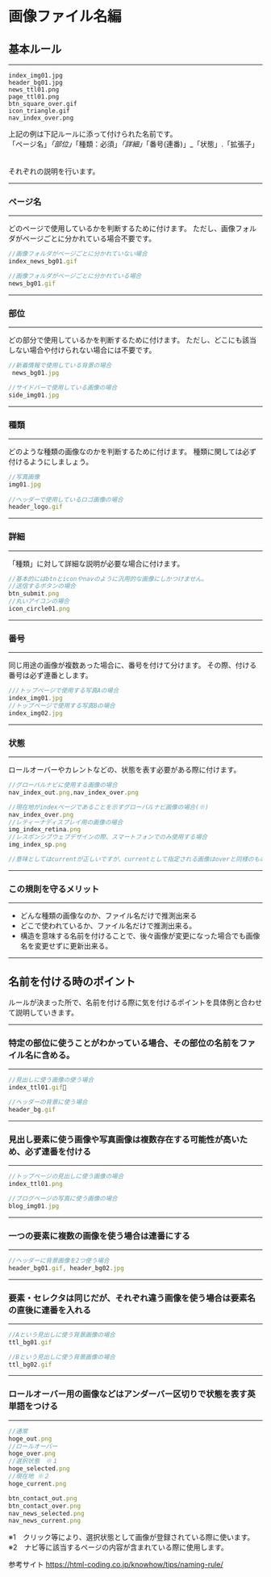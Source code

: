 
# 画像ファイル名編

## 基本ルール
---

```
index_img01.jpg
header_bg01.jpg
news_ttl01.png
page_ttl01.png
btn_square_over.gif
icon_triangle.gif
nav_index_over.png
```
上記の例は下記ルールに添って付けられた名前です。  
「ページ名」_「部位」_「種類：必須」_「詳細」_「番号(連番)」_「状態」.「拡張子」 　

それぞれの説明を行います。

***
### ページ名
***
どのページで使用しているかを判断するために付けます。
ただし、画像フォルダがページごとに分かれている場合不要です。

```js
//画像フォルダがページごとに分かれていない場合  
index_news_bg01.gif  

//画像フォルダがページごとに分かれている場合  
news_bg01.gif  

```
***
### 部位
***
どの部分で使用しているかを判断するために付けます。
ただし、どこにも該当しない場合や付けられない場合には不要です。

```js
//新着情報で使用している背景の場合   
 news_bg01.jpg  

//サイドバーで使用している画像の場合  
side_img01.jpg  

```
***
### 種類
***
どのような種類の画像なのかを判断するために付けます。
種類に関しては必ず付けるようにしましょう。

```js  
//写真画像
img01.jpg  
  
//ヘッダーで使用しているロゴ画像の場合  
header_logo.gif
```

***
### 詳細
***
「種類」に対して詳細な説明が必要な場合に付けます。

```js
//基本的にはbtnとiconやnavのように汎用的な画像にしかつけません。
//送信するボタンの場合  
btn_submit.png  
//丸いアイコンの場合  
icon_circle01.png  

```
***

### 番号
***
同じ用途の画像が複数あった場合に、番号を付けて分けます。
その際、付ける番号は必ず連番とします。

```js
///トップページで使用する写真Aの場合  
index_img01.jpg  
//トップページで使用する写真Bの場合  
index_img02.jpg
```  
***
### 状態
***
ロールオーバーやカレントなどの、状態を表す必要がある際に付けます。

```js
//グローバルナビに使用する画像の場合  
nav_index_out.png,nav_index_over.png  

//現在地がindexページであることを示すグローバルナビ画像の場合(※)  
nav_index_over.png  
//レティーナディスプレイ用の画像の場合  
img_index_retina.png  
//レスポンシブウェブデザインの際、スマートフォンでのみ使用する場合  
img_index_sp.png  

//意味としてはcurrentが正しいですが、currentとして指定される画像はoverと同様のものが指定されることが多いので、同じ画像を２つ作成しないためにoverを使用します。

```
***

### この規則を守るメリット
***

* どんな種類の画像なのか、ファイル名だけで推測出来る
* どこで使われているか、ファイル名だけで推測出来る。
* 構造を意味する名前を付けることで、後々画像が変更になった場合でも画像名を変更せずに更新出来る。
  　
    

---
## 名前を付ける時のポイント


ルールが決まった所で、名前を付ける際に気を付けるポイントを具体例と合わせて説明していきます。


***
### 特定の部位に使うことがわかっている場合、その部位の名前をファイル名に含める。
***



```js
//見出しに使う画像の使う場合  
index_ttl01.gif  
```
```js
//ヘッダーの背景に使う場合  
header_bg.gif
```
***
### 見出し要素に使う画像や写真画像は複数存在する可能性が高いため、必ず連番を付ける  
***
```js
//トップページの見出しに使う画像の場合  
index_ttl01.png

//ブログページの写真に使う画像の場合  
blog_img01.jpg
```
***
### 一つの要素に複数の画像を使う場合は連番にする
***
```js
//ヘッダーに背景画像を2つ使う場合  
header_bg01.gif, header_bg02.jpg
```
***
### 要素・セレクタは同じだが、それぞれ違う画像を使う場合は要素名の直後に連番を入れる
***
```js
//Aという見出しに使う背景画像の場合
ttl_bg01.gif

//Bという見出しに使う背景画像の場合
ttl_bg02.gif
```
***
### ロールオーバー用の画像などはアンダーバー区切りで状態を表す英単語をつける
***
```js
//通常
hoge_out.png
//ロールオーバー
hoge_over.png
//選択状態　※１
hoge_selected.png
//現在地 ※２
hoge_current.png
```

```js
btn_contact_out.png
btn_contact_over.png
nav_news_selected.png
nav_news_current.png
```
※1　クリック等により、選択状態として画像が登録されている際に使います。  
※2　ナビ等に該当するページの内容が含まれている際に使用します。

参考サイト
https://html-coding.co.jp/knowhow/tips/naming-rule/